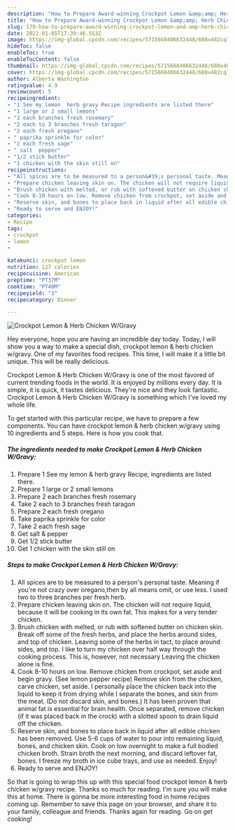 ```yaml
---
description: "How to Prepare Award-winning Crockpot Lemon &amp;amp; Herb Chicken W/Gravy"
title: "How to Prepare Award-winning Crockpot Lemon &amp;amp; Herb Chicken W/Gravy"
slug: 179-how-to-prepare-award-winning-crockpot-lemon-and-amp-herb-chicken-w-gravy
date: 2022-01-05T17:39:46.553Z
image: https://img-global.cpcdn.com/recipes/5715668406632448/680x482cq70/crockpot-lemon-herb-chicken-wgravy-recipe-main-photo.jpg
hideToc: false
enableToc: true
enableTocContent: false
thumbnail: https://img-global.cpcdn.com/recipes/5715668406632448/680x482cq70/crockpot-lemon-herb-chicken-wgravy-recipe-main-photo.jpg
cover: https://img-global.cpcdn.com/recipes/5715668406632448/680x482cq70/crockpot-lemon-herb-chicken-wgravy-recipe-main-photo.jpg
author: Alberta Washington
ratingvalue: 4.9
reviewcount: 5
recipeingredient:
- "1 See my lemon  herb gravy Recipe ingredients are listed there"
- "1 large or 2 small lemons"
- "2 each branches fresh rosemary"
- "2 each to 3 branches fresh taragon"
- "2 each fresh oregano"
- " paprika sprinkle for color"
- "2 each fresh sage"
- " salt  pepper"
- "1/2 stick butter"
- "1 chicken with the skin still on"
recipeinstructions:
- "All spices are to be measured to a person&#39;s personal taste. Meaning if you&#39;re not crazy over oregano,then by all means omit, or use less. I used two to three branches per fresh herb."
- "Prepare chicken leaving skin on. The chicken will not require liquid, because it will be cooking in its own fat. This makes for a very tender chicken."
- "Brush chicken with melted, or rub with softened butter on chicken skin. Break off some of the fresh herbs, and place the herbs around sides, and top of chicken. Leaving some of the herbs in tact, to place around sides, and top. I like to turn my chicken over half way through the cooking process. This is, however, not necessary Leaving the chicken alone is fine."
- "Cook 8-10 hours on low. Remove chicken from crockpot, set aside and begin gravy. (See lemon pepper recipe) Remove skin from the chicken,  carve chicken, set aside. I personally place the chicken back into the liquid to keep it from drying while I separate the bones, and skin from the meat. (Do not discard skin, and bones.) It has been proven that animal fat is essential for brain health.  Once separated, remove chicken (if it was placed back in the crock) with a slotted spoon to drain liquid off the chicken."
- "Reserve skin, and bones to place back in liquid after all edible chicken has been removed. Use 5-6 cups of water to pour into remaining liquid, bones, and chicken skin. Cook on low overnight to make a full bodied chicken broth. Strain broth the next morning, and discard leftover fat, bones. I freeze my broth in ice cube trays, and use as needed. Enjoy!"
- "Ready to serve and ENJOY!"
categories:
- Recipe
tags:
- crockpot
- lemon
- 

katakunci: crockpot lemon  
nutrition: 127 calories
recipecuisine: American
preptime: "PT37M"
cooktime: "PT40M"
recipeyield: "3"
recipecategory: Dinner

---
```



![Crockpot Lemon &amp; Herb Chicken W/Gravy](https://img-global.cpcdn.com/recipes/5715668406632448/680x482cq70/crockpot-lemon-herb-chicken-wgravy-recipe-main-photo.jpg)

Hey everyone, hope you are having an incredible day today. Today, I will show you a way to make a special dish, crockpot lemon &amp; herb chicken w/gravy. One of my favorites food recipes. This time, I will make it a little bit unique. This will be really delicious.

Crockpot Lemon &amp; Herb Chicken W/Gravy is one of the most favored of current trending foods in the world. It is enjoyed by millions every day. It is simple, it is quick, it tastes delicious. They're nice and they look fantastic. Crockpot Lemon &amp; Herb Chicken W/Gravy is something which I've loved my whole life.




To get started with this particular recipe, we have to prepare a few components. You can have crockpot lemon &amp; herb chicken w/gravy using 10 ingredients and 5 steps. Here is how you cook that.

<!--inarticleads1-->

##### The ingredients needed to make Crockpot Lemon &amp; Herb Chicken W/Gravy:

1. Prepare 1 See my lemon &amp; herb gravy Recipe, ingredients are listed there.
1. Prepare 1 large or 2 small lemons
1. Prepare 2 each branches fresh rosemary
1. Take 2 each to 3 branches fresh taragon
1. Prepare 2 each fresh oregano
1. Take  paprika sprinkle for color
1. Take 2 each fresh sage
1. Get  salt &amp; pepper
1. Get 1/2 stick butter
1. Get 1 chicken with the skin still on




<!--inarticleads2-->

##### Steps to make Crockpot Lemon &amp; Herb Chicken W/Gravy:

1. All spices are to be measured to a person&#39;s personal taste. Meaning if you&#39;re not crazy over oregano,then by all means omit, or use less. I used two to three branches per fresh herb.
1. Prepare chicken leaving skin on. The chicken will not require liquid, because it will be cooking in its own fat. This makes for a very tender chicken.
1. Brush chicken with melted, or rub with softened butter on chicken skin. Break off some of the fresh herbs, and place the herbs around sides, and top of chicken. Leaving some of the herbs in tact, to place around sides, and top. I like to turn my chicken over half way through the cooking process. This is, however, not necessary Leaving the chicken alone is fine.
1. Cook 8-10 hours on low. Remove chicken from crockpot, set aside and begin gravy. (See lemon pepper recipe) Remove skin from the chicken,  carve chicken, set aside. I personally place the chicken back into the liquid to keep it from drying while I separate the bones, and skin from the meat. (Do not discard skin, and bones.) It has been proven that animal fat is essential for brain health.  Once separated, remove chicken (if it was placed back in the crock) with a slotted spoon to drain liquid off the chicken.
1. Reserve skin, and bones to place back in liquid after all edible chicken has been removed. Use 5-6 cups of water to pour into remaining liquid, bones, and chicken skin. Cook on low overnight to make a full bodied chicken broth. Strain broth the next morning, and discard leftover fat, bones. I freeze my broth in ice cube trays, and use as needed. Enjoy!
1. Ready to serve and ENJOY!



So that is going to wrap this up with this special food crockpot lemon &amp; herb chicken w/gravy recipe. Thanks so much for reading. I'm sure you will make this at home. There is gonna be more interesting food in home recipes coming up. Remember to save this page on your browser, and share it to your family, colleague and friends. Thanks again for reading. Go on get cooking!
